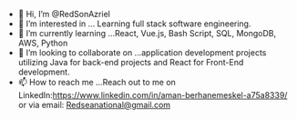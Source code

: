 - 👋 Hi, I’m @RedSonAzriel
- 👀 I’m interested in ... Learning full stack software engineering.
- 🌱 I’m currently learning ...React, Vue.js, Bash Script, SQL, MongoDB, AWS, Python
- 💞️ I’m looking to collaborate on ...application development projects utilizing Java for back-end projects and React for Front-End development. 
- 📫 How to reach me ...Reach out to me on LinkedIn:https://www.linkedin.com/in/aman-berhanemeskel-a75a8339/ or via email: Redseanational@gmail.com

<!---
RedSonAzriel/RedSonAzriel is a ✨ special ✨ repository because its `README.md` (this file) appears on your GitHub profile.
You can click the Preview link to take a look at your changes.
--->
